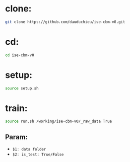 # clone:
```bash
git clone https://github.com/dauduchieu/ise-cbm-v0.git
```

# cd:
```bash
cd ise-cbm-v0
```

# setup:
```bash
source setup.sh
```

# train:
```bash
source run.sh /working/ise-cbm-v0/_raw_data True
```

## Param:
- ``` $1: data folder ```
- ``` $2: is_test: True/False ```

